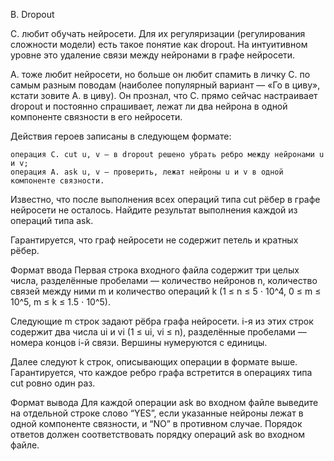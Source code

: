 B. Dropout

С. любит обучать нейросети. Для их регуляризации (регулирования сложности модели) есть такое понятие как dropout. На интуитивном уровне это удаление связи между нейронами в графе нейросети.

А. тоже любит нейросети, но больше он любит спамить в личку С. по самым разным поводам (наиболее популярный вариант — «Го в циву», кстати зовите А. в циву). Он прознал, что С. прямо сейчас настраивает dropout и постоянно спрашивает, лежат ли два нейрона в одной компоненте связности в его нейросети.

Действия героев записаны в следующем формате:

    операция С. cut u, v — в dropout решено убрать ребро между нейронами u и v;
    операция А. ask u, v — проверить, лежат нейроны u и v в одной компоненте связности.

Известно, что после выполнения всех операций типа cut рёбер в графе нейросети не осталось. Найдите результат выполнения каждой из операций типа ask.

Гарантируется, что граф нейросети не содержит петель и кратных рёбер.

Формат ввода
Первая строка входного файла содержит три целых числа, разделённые пробелами — количество нейронов n, количество связей между ними m и количество операций k (1 ≤ n ≤ 5 ⋅ 10^4, 0 ≤ m ≤ 10^5, m ≤ k ≤ 1.5 ⋅ 10^5).

Следующие m строк задают рёбра графа нейросети. i-я из этих строк содержит два числа ui и vi (1 ≤ ui, vi ≤ n), разделённые пробелами — номера концов i-й связи. Вершины нумеруются с единицы.

Далее следуют k строк, описывающих операции в формате выше. Гарантируется, что каждое ребро графа встретится в операциях типа cut ровно один раз.

Формат вывода
Для каждой операции ask во входном файле выведите на отдельной строке слово “YES”, если указанные нейроны лежат в одной компоненте связности, и “NO” в противном случае. Порядок ответов должен соответствовать порядку операций ask во входном файле. 